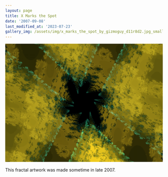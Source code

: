 ```yaml
---
layout: page
title: X Marks the Spot
date: '2007-09-08'
last_modified_at: '2023-07-23'
gallery_img: /assets/img/x_marks_the_spot_by_gizmoguy_d11r8d2.jpg_small.jpg
---
```


[![](/assets/img/x_marks_the_spot_by_gizmoguy_d11r8d2.jpg)](/assets/img/x_marks_the_spot_by_gizmoguy_d11r8d2.jpg)

This fractal artwork was made sometime in late 2007.
